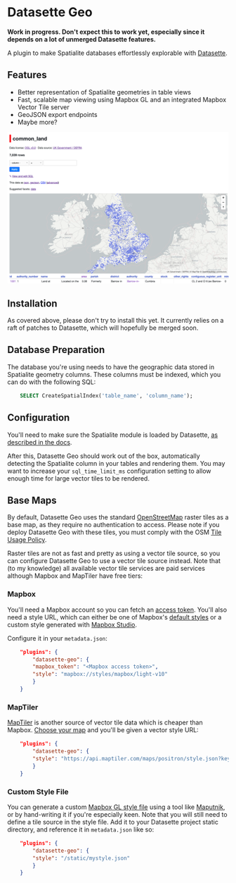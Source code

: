 # Datasette Geo

**Work in progress. Don't expect this to work yet, especially since it depends on a lot of unmerged Datasette features.**

A plugin to make Spatialite databases effortlessly explorable with [Datasette](https://github.com/simonw/datasette).

## Features

* Better representation of Spatialite geometries in table views
* Fast, scalable map viewing using Mapbox GL and an integrated Mapbox Vector Tile server
* GeoJSON export endpoints
* Maybe more?

![Datasette Geo Screenshot](doc/screenshot.png)

## Installation
As covered above, please don't try to install this yet. It currently relies on a raft of patches to Datasette, which will
hopefully be merged soon.

## Database Preparation
The database you're using needs to have the geographic data stored in Spatialite geometry columns. These columns must be indexed, which you can do with the following SQL:
```sql
	SELECT CreateSpatialIndex('table_name', 'column_name');
```

## Configuration

You'll need to make sure the Spatialite module is loaded by Datasette, [as described in the docs](https://datasette.readthedocs.io/en/stable/spatialite.html).

After this, Datasette Geo should work out of the box, automatically detecting the Spatialite column in your tables
and rendering them. You may want to increase your `sql_time_limit_ms` configuration setting to allow enough time for
large vector tiles to be rendered.

## Base Maps
By default, Datasette Geo uses the standard [OpenStreetMap](https://openstreetmap.org) raster tiles as a base map, as they require no authentication to access. Please note if you deploy Datasette Geo with these tiles, you must comply with the OSM
[Tile Usage Policy](https://operations.osmfoundation.org/policies/tiles/).

Raster tiles are not as fast and pretty as using a vector tile source, so you can configure Datasette Geo to use
a vector tile source instead. Note that (to my knowledge) all available vector tile services are paid services although
Mapbox and MapTiler have free tiers:

### Mapbox
You'll need a Mapbox account so you can fetch an [access token](https://account.mapbox.com/access-tokens/). 
You'll also need a style URL, which can either be one of Mapbox's [default styles](https://docs.mapbox.com/api/maps/#mapbox-styles)
or a custom style generated with [Mapbox Studio](https://studio.mapbox.com/).

Configure it in your `metadata.json`:
```json
    "plugins": {
	    "datasette-geo": {
		"mapbox_token": "<Mapbox access token>",
		"style": "mapbox://styles/mapbox/light-v10"
	    }
    }
```
### MapTiler
[MapTiler](https://maptiler.com) is another source of vector tile data which is cheaper than Mapbox. [Choose your map](https://cloud.maptiler.com/maps/) and you'll be given a vector style URL:
```json
    "plugins": {
	    "datasette-geo": {
		"style": "https://api.maptiler.com/maps/positron/style.json?key=<MapTiler key>"
	    }
    }
```

### Custom Style File
You can generate a custom [Mapbox GL style file](https://docs.mapbox.com/mapbox-gl-js/style-spec/) using a tool like
[Maputnik](https://maputnik.github.io/), or by hand-writing it if you're especially keen. Note that you will
still need to define a tile source in the style file. Add it to your Datasette project static directory, and reference it in `metadata.json`
like so:
```json
    "plugins": {
	    "datasette-geo": {
		"style": "/static/mystyle.json"
	    }
    }
```
